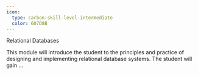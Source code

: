 ```yaml
---
icon:
  type: carbon:skill-level-intermediate
  color: 607D8B
---
```

Relational Databases

This module will introduce the student to the principles and practice of designing and implementing relational database systems. The student will gain ... 
